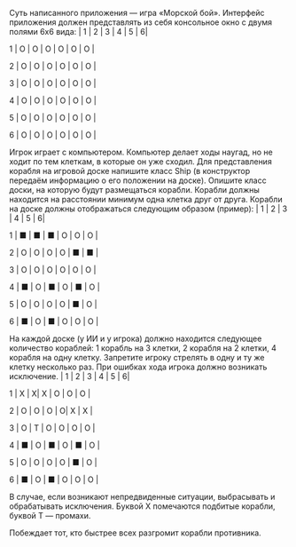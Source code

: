 Суть написанного приложения — игра «Морской бой».
Интерфейс приложения должен представлять из себя консольное окно с двумя полями 6х6 вида:
    | 1 | 2 | 3 | 4 | 5 | 6|

1 | О | О | О | О | О | О |

2 | О | О | О | О | О | О |

3 | О | О | О | О | О | О |

4 | О | О | О | О | О | О |

5 | О | О | О | О | О | О |

6 | О | О | О | О | О | О |

Игрок играет с компьютером. Компьютер делает ходы наугад, но не ходит по тем клеткам, в которые он уже сходил.
Для представления корабля на игровой доске напишите класс Ship (в конструктор передаём информацию о его положении на доске).
Опишите класс доски, на которую будут размещаться корабли.
Корабли должны находится на расстоянии минимум одна клетка друг от друга.
Корабли на доске должны отображаться следующим образом (пример):
   | 1 | 2 | 3 | 4 | 5 | 6|

1 | ■ | ■ | ■ | О | О | О |

2 | О | О | О | О | ■ | ■ |

3 | О | О | О | О | О | О |

4 | ■ | О | ■ | О | ■ | О |

5 | О | О | О | О | ■ | О |

6 | ■ | О | ■ | О | О | О |

На каждой доске (у ИИ и у игрока) должно находится следующее количество кораблей: 1 корабль на 3 клетки, 2 корабля на 2 клетки, 4 корабля на одну клетку.
Запретите игроку стрелять в одну и ту же клетку несколько раз. При ошибках хода игрока должно возникать исключение.
   | 1 | 2 | 3 | 4 | 5 | 6|

1 | X | X| X | О | О | О |

2 | О | О | О | О| X | X |

3 | О | T | О | О | О | О |

4 | ■ | О | ■ | О | ■ | О |

5 | О | О | О | О | ■ | О |

6 | ■ | О | ■ | О | О | О |

В случае, если возникают непредвиденные ситуации, выбрасывать и обрабатывать исключения.
Буквой X помечаются подбитые корабли, буквой T — промахи.

Побеждает тот, кто быстрее всех разгромит корабли противника.